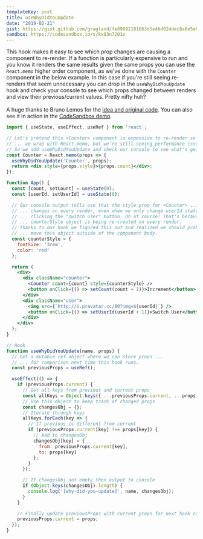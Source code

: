 ```yaml
---
templateKey: post
title: useWhyDidYouUpdate
date: "2019-02-21"
gist: https://gist.github.com/gragland/fe89992181663d5e46d024dec8a8e5e6
sandbox: https://codesandbox.io/s/kx83n7201o
---
```


This hook makes it easy to see which prop changes are causing a component to re-render. If a function is particularly expensive to run and you know it renders the same results given the same props you can use the `React.memo` higher order component, as we've done with the `Counter` component in the below example. In this case if you're still seeing re-renders that seem unnecessary you can drop in the `useWhyDidYouUpdate` hook and check your console to see which props changed between renders and view their previous/current values. Pretty nifty huh?
<br/><br/>
A huge thanks to Bruno Lemos for the [idea and original code](https://twitter.com/brunolemos/status/1090377532845801473). You can also see it in action in the [CodeSandbox demo](https://codesandbox.io/s/kx83n7201o).

```jsx
import { useState, useEffect, useRef } from 'react';

// Let's pretend this <Counter> component is expensive to re-render so ...
// ... we wrap with React.memo, but we're still seeing performance issues :/
// So we add useWhyDidYouUpdate and check our console to see what's going on.
const Counter = React.memo(props => {
  useWhyDidYouUpdate('Counter', props);
  return <div style={props.style}>{props.count}</div>;
});

function App() {
  const [count, setCount] = useState(0);
  const [userId, setUserId] = useState(0);

  // Our console output tells use that the style prop for <Counter> ...
  // ... changes on every render, even when we only change userId state by ...
  // ... clicking the "switch user" button. Oh of course! That's because the
  // ... counterStyle object is being re-created on every render.
  // Thanks to our hook we figured this out and realized we should probably ...
  // ... move this object outside of the component body.
  const counterStyle = {
    fontSize: '3rem',
    color: 'red'
  };

  return (
    <div>
      <div className="counter">
        <Counter count={count} style={counterStyle} />
        <button onClick={() => setCount(count + 1)}>Increment</button>
      </div>
      <div className="user">
        <img src={`http://i.pravatar.cc/80?img=${userId}`} />
        <button onClick={() => setUserId(userId + 1)}>Switch User</button>
      </div>
    </div>
  );
}

// Hook
function useWhyDidYouUpdate(name, props) {
  // Get a mutable ref object where we can store props ...
  // ... for comparison next time this hook runs.
  const previousProps = useRef();

  useEffect(() => {
    if (previousProps.current) {
      // Get all keys from previous and current props
      const allKeys = Object.keys({ ...previousProps.current, ...props });
      // Use this object to keep track of changed props
      const changesObj = {};
      // Iterate through keys
      allKeys.forEach(key => {
        // If previous is different from current
        if (previousProps.current[key] !== props[key]) {
          // Add to changesObj
          changesObj[key] = {
            from: previousProps.current[key],
            to: props[key]
          };
        }
      });

      // If changesObj not empty then output to console
      if (Object.keys(changesObj).length) {
        console.log('[why-did-you-update]', name, changesObj);
      }
    }

    // Finally update previousProps with current props for next hook call
    previousProps.current = props;
  });
}
```
